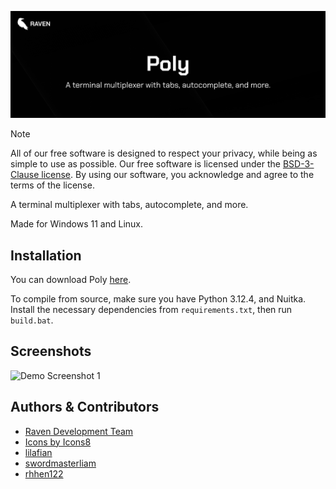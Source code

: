 <p align="center">
  <img src="banner.png" alt="Banner" width="800">
</p>

> [!NOTE]
> All of our free software is designed to respect your privacy, while being as simple to use as possible. Our free software is licensed under the [BSD-3-Clause license](https://ravendevteam.org/files/BSD-3-Clause.txt). By using our software, you acknowledge and agree to the terms of the license.

A terminal multiplexer with tabs, autocomplete, and more.

Made for Windows 11 and Linux.

## Installation
You can download Poly [here](https://ravendevteam.org/software/poly).

To compile from source, make sure you have Python 3.12.4, and Nuitka. Install the necessary dependencies from `requirements.txt`, then run `build.bat`.

## Screenshots

![Demo Screenshot 1](https://raw.githubusercontent.com/ravendevteam/poly/refs/heads/main/demo_screenshot_1.png)

## Authors & Contributors

- [Raven Development Team](https://ravendevteam.org/)
- [Icons by Icons8](https://icons8.com/)
- [lilafian](https://github.com/lilafian)
- [swordmasterliam](https://github.com/swordmasterliam)
- [rhhen122](https://github.com/rhhen122)
